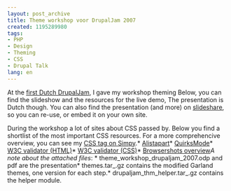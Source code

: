 ```yaml
---
layout: post_archive
title: Theme workshop voor DrupalJam 2007
created: 1195289980
tags:
- PHP
- Design
- Theming
- CSS
- Drupal Talk
lang: en
---
```

At the [first Dutch DrupalJam](http://groups.drupal.org/node/6449), I gave my workshop theming Below, you can find the slideshow and the resources for the live demo, The presentation is Dutch though. You can also find the presentation (and more) on [slideshare](http://www.slideshare.net/berkes/workshop-theming-drupaljam-2007), so you can re-use, or embed it on your own site.

During the workshop a lot of sites about CSS passed by. Below you find a shortlist of the most important CSS resources. For a more comprehencive overview, you can see my [CSS tag on Simpy](http://www.simpy.com/user/berkes/tag/CSS).<!--break-->* [Alistapart](http://www.alistapart.com/)* [QuirksMode](http://www.quirksmode.org/)* [W3C validator (HTML)](http://validator.w3.org/check)* [W3C validator (CSS)](http://jigsaw.w3.org/css-validator/validator)* [Browsershots overview](http://webschuur.com/publications/blogs/2007-10-17-online_internet_explorer_screenshot_makers)*A note about the attached files*: * theme\_workshop\_drupaljam_2007.odp and pdf are the presentation* themes.tar_.gz contains the modified Garland themes, one version  for each step.* drupaljam\_thm\_helper.tar_.gz contains the helper module.
